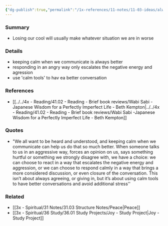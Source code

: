 ```yaml
---
{"dg-publish":true,"permalink":"/1x-references/11-notes/11-03-ideas/always-be-calm-in-arguments-or-disagreements/","title":"Always be calm in arguments or disagreements","created":"2022-11-10T20:58:08.000+03:00","updated":"2024-02-14T20:18:36.135+03:00"}
---
```



### Summary
- Losing our cool will usually make whatever situation we are in worse

### Details
- keeping calm when we communicate is always better
- responding in an angry way only escalates the negative energy and agression
- use 'calm tools' to hav ea better conversation

### References
- [[../../4x - Reading/41.02 - Reading - Brief book reviews/Wabi Sabi -Japanese Wisdom for a Perfectly Imperfect Life - Beth Kempton\|../../4x - Reading/41.02 - Reading - Brief book reviews/Wabi Sabi -Japanese Wisdom for a Perfectly Imperfect Life - Beth Kempton]]

### Quotes
- "We all want to be heard and understood, and keeping calm when we communicate can help us do that so much better. When someone talks to us in an aggressive way, forces an opinion on us, says something hurtful or something we strongly disagree with, we have a choice: we can choose to react in a way that escalates the negative energy and aggression, or we can choose to respond calmly in a way that brings a more considered discussion, or even closure of the conversation. This isn’t about always agreeing, or giving in, but it’s about using calm tools to have better conversations and avoid additional stress''


### Related
- [[3x - Spiritual/31 Notes/31.03 Structure Notes/Peace\|Peace]]
- [[3x - Spiritual/36 Study/36.01 Study Projects/Joy - Study Project\|Joy - Study Project]]
